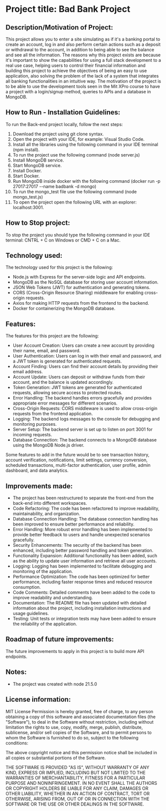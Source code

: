 # Project title: Bad Bank Project

## Description/Motivation of Project:
This project allows you to enter a site simulating as if it's a banking portal to create an account, log in and also perform certain actions such as a deposit or withdrawal to the account, in addition to being able to see the balance and see all the information.
The reasons why this project exists are because it's important to show the capabilities for using a full stack development to a real use case, helping users to control their financial information and building this project to achieve the objectives of being an easy to use application, also solving the problem of the lack of a system that integrates all banking functionalities in an intuitive way.
The motivation of the project is to be able to use the development tools seen in the Mit XPro course to have a project with a login/signup method, queries to APIs and a database in MongoDB.

## How to Run - Installation Guidelines:
To run the Back-end project locally, follow the next steps:
1. Download the project using git clone syntax.
2. Open the project with your IDE, for example: Visual Studio Code.
3. Install all the libraries using the following command in your IDE terminal (npm install).
4. To run the project use the following command (node server.js)
5. Install MongoDB service.
6. Start MongoDB service.
7. Install Docker.
8. Start Docker.
9. Run MongoDB inside docker with the following command (docker run -p 27017:27017 --name badbank -d mongo)
10. To run the mongo_test file use the following command (node mongo_test.js)
11. To open the project open the following URL with an explorer: localhost:3001.

## How to Stop project:
To stop the project you should type the following command in your IDE terminal: CNTRL + C on Windows or CMD + C on a Mac.

## Technology used:
The technology used for this project is the following:
- Node.js with Express for the server-side logic and API endpoints.
- MongoDB as the NoSQL database for storing user account information.
- JSON Web Tokens (JWT) for authentication and generating tokens.
- CORS (Cross-Origin Resource Sharing) middleware for enabling cross-origin requests.
- Axios for making HTTP requests from the frontend to the backend.
- Docker for containerizing the MongoDB database.

## Features:
The features for this project are the following:
- User Account Creation: Users can create a new account by providing their name, email, and password.
- User Authentication: Users can log in with their email and password, and a JWT token is generated for authenticated requests.
- Account Finding: Users can find their account details by providing their email address.
- Account Update: Users can deposit or withdraw funds from their account, and the balance is updated accordingly.
- Token Generation: JWT tokens are generated for authenticated requests, allowing secure access to protected routes.
- Error Handling: The backend handles errors gracefully and provides appropriate error messages for different scenarios.
- Cross-Origin Requests: CORS middleware is used to allow cross-origin requests from the frontend application.
- Logging: The backend logs messages to the console for debugging and monitoring purposes.
- Server Setup: The backend server is set up to listen on port 3001 for incoming requests.
- Database Connection: The backend connects to a MongoDB database using the MongoDB Node.js driver.

Some features to add in the future would be to see transaction history, account verification, notifications, limit settings, currency conversion, scheduled transactions, multi-factor authentication, user profile, admin dashboard, and data analytics.

## Improvements made:
- The project has been restructured to separate the front-end from the back-end into different workspaces.
- Code Refactoring: The code has been refactored to improve readability, maintainability, and organization.
- Database Connection Handling: The database connection handling has been improved to ensure better performance and reliability.
- Error Handling: More robust error handling has been implemented to provide better feedback to users and handle unexpected scenarios gracefully.
- Security Enhancements: The security of the backend has been enhanced, including better password handling and token generation.
- Functionality Expansion: Additional functionality has been added, such as the ability to update user information and retrieve all user accounts.
- Logging: Logging has been implemented to facilitate debugging and monitoring of the application.
- Performance Optimization: The code has been optimized for better performance, including faster response times and reduced resource consumption.
- Code Comments: Detailed comments have been added to the code to improve readability and understanding.
- Documentation: The README file has been updated with detailed information about the project, including installation instructions and usage guidelines.
- Testing: Unit tests or integration tests may have been added to ensure the reliability of the application.

## Roadmap of future improvements:
The future improvements to apply in this project is to build more API endpoints.

## Notes:
- The project was created with node 21.5.0

## License information:
MIT License
Permission is hereby granted, free of charge, to any person obtaining a copy of this software and associated documentation files (the "Software"), to deal in the Software without restriction, including without limitation the rights to use, copy, modify, merge, publish, distribute, sublicense, and/or sell copies of the Software, and to permit persons to whom the Software is furnished to do so, subject to the following conditions:

The above copyright notice and this permission notice shall be included in all copies or substantial portions of the Software.

THE SOFTWARE IS PROVIDED "AS IS", WITHOUT WARRANTY OF ANY KIND, EXPRESS OR IMPLIED, INCLUDING BUT NOT LIMITED TO THE WARRANTIES OF MERCHANTABILITY, FITNESS FOR A PARTICULAR PURPOSE AND NONINFRINGEMENT. IN NO EVENT SHALL THE AUTHORS OR COPYRIGHT HOLDERS BE LIABLE FOR ANY CLAIM, DAMAGES OR OTHER LIABILITY, WHETHER IN AN ACTION OF CONTRACT, TORT OR OTHERWISE, ARISING FROM, OUT OF OR IN CONNECTION WITH THE SOFTWARE OR THE USE OR OTHER DEALINGS IN THE SOFTWARE.
